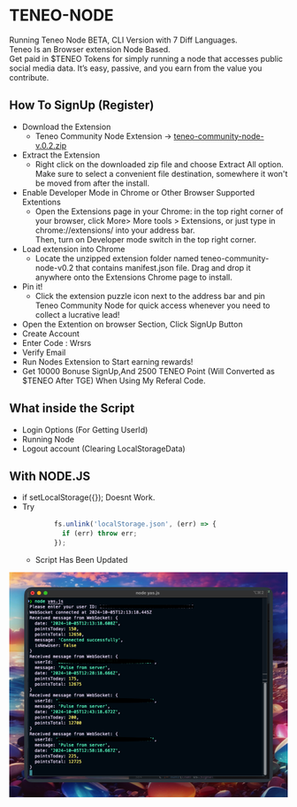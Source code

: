 # TENEO-NODE
Running Teneo Node BETA, CLI Version with 7 Diff Languages. <br>
Teneo Is an Browser extension Node Based. <br>
Get paid in $TENEO Tokens for simply running a node that accesses public social media data. It’s easy, passive, and you earn from the value you contribute.

## How To SignUp (Register)

- Download the Extension
   - Teneo Community Node Extension -> [ teneo-community-node-v.0.2.zip ](https://teneo.pro/community-node#:~:text=Download%20extension%20as%20zip%20file%20teneo%2Dcommunity%2Dnode%2Dv.0.2.zip)
- Extract the Extension
   - Right click on the downloaded zip file and choose Extract All option. Make sure to select a convenient file destination, somewhere it won't be moved from after the install.
- Enable Developer Mode in Chrome or Other Browser Supported Extentions
   - Open the Extensions page in your Chrome: in the top right corner of your browser, click More> More tools > Extensions, or just type in chrome://extensions/ into your address bar. <br>
     Then, turn on     Developer mode switch in the top right corner.
- Load extension into Chrome
   - Locate the unzipped extension folder named teneo-community-node-v0.2 that contains manifest.json file. Drag and drop it anywhere onto the Extensions Chrome page to install.
- Pin it!
   - Click the extension puzzle icon next to the address bar and pin Teneo Community Node for quick access whenever you need to collect a lucrative lead!
- Open the Extention on browser Section, Click SignUp Button
- Create Account
- Enter Code : Wrsrs
- Verify Email
- Run Nodes Extension to Start earning rewards!
- Get 10000 Bonuse SignUp,And 2500 TENEO Point (Will Converted as $TENEO After TGE) When Using My Referal Code.

## What inside the Script

- Login Options (For Getting UserId)
- Running Node
- Logout account (Clearing LocalStorageData)

## With NODE.JS
- if setLocalStorage({}); Doesnt Work.
- Try
  ```JavaScript
          fs.unlink('localStorage.json', (err) => {
            if (err) throw err;
          });
  ```
  - Script Has Been Updated
<img src="/Asset/Screenshot 2024-10-05 at 20.08.20.png" width=600>


